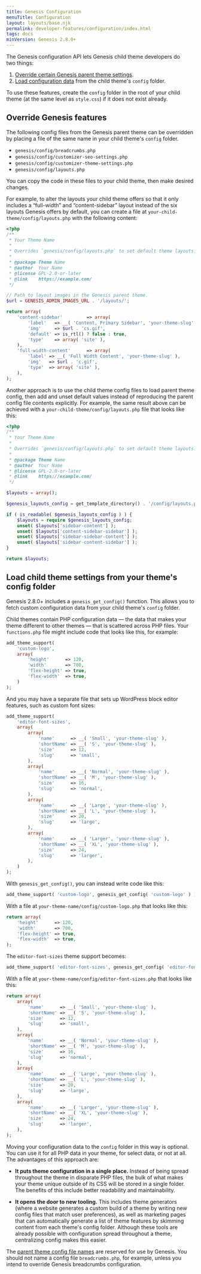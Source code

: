 ```yaml
---
title: Genesis Configuration
menuTitle: Configuration
layout: layouts/base.njk
permalink: developer-features/configuration/index.html
tags: docs
minVersion: Genesis 2.8.0+
---
```


The Genesis configuration API lets Genesis child theme developers do two&nbsp;things:

1. [Override certain Genesis parent theme settings](#override-genesis-features).
2. [Load configuration data](#load-child-theme-settings-from-your-theme's-config-folder) from the child theme's `config` folder.

<p class="notice-small">
To use these features, create the <code>config</code> folder in the root of your child theme (at the same level as <code>style.css</code>) if it does not exist already.
</p>

## Override Genesis features

The following config files from the Genesis parent theme can be overridden by placing a file of the same name in your child theme's `config` folder.

- `genesis/config/breadcrumbs.php`
- `genesis/config/customizer-seo-settings.php`
- `genesis/config/customizer-theme-settings.php`
- `genesis/config/layouts.php`

You can copy the code in these files to your child theme, then make desired changes.

For example, to alter the layouts your child theme offers so that it only includes a “full-width” and “content-sidebar” layout instead of the six layouts Genesis offers by default, you can create a file at `your-child-theme/config/layouts.php` with the following content:

```php
<?php
/**
 * Your Theme Name
 *
 * Overrides `genesis/config/layouts.php` to set default theme layouts.
 *
 * @package Theme Name
 * @author  Your Name
 * @license GPL-2.0-or-later
 * @link    https://example.com/
 */

// Path to layout images in the Genesis parent theme.
$url = GENESIS_ADMIN_IMAGES_URL . '/layouts/';

return array(
	'content-sidebar'         => array(
		'label'   => __( 'Content, Primary Sidebar', 'your-theme-slug' ),
		'img'     => $url . 'cs.gif',
		'default' => is_rtl() ? false : true,
		'type'    => array( 'site' ),
	),
	'full-width-content'      => array(
		'label' => __( 'Full Width Content', 'your-theme-slug' ),
		'img'   => $url . 'c.gif',
		'type'  => array( 'site' ),
	),
);
```

Another approach is to use the child theme config files to load parent theme config, then add and unset default values instead of reproducing the parent config file contents explicitly. For example, the same result above can be achieved with a `your-child-theme/config/layouts.php` file that looks like this:

```php
<?php
/**
 * Your Theme Name
 *
 * Overrides `genesis/config/layouts.php` to set default theme layouts.
 *
 * @package Theme Name
 * @author  Your Name
 * @license GPL-2.0-or-later
 * @link    https://example.com/
 */

$layouts = array();

$genesis_layouts_config = get_template_directory() . '/config/layouts.php';

if ( is_readable( $genesis_layouts_config ) ) {
	$layouts = require $genesis_layouts_config;
	unset( $layouts['sidebar-content'] );
	unset( $layouts['content-sidebar-sidebar'] );
	unset( $layouts['sidebar-sidebar-content'] );
	unset( $layouts['sidebar-content-sidebar'] );
}

return $layouts;
```

## Load child theme settings from your theme's config folder

Genesis 2.8.0+ includes a `genesis_get_config()` function. This allows you to fetch custom configuration data from your child theme's `config` folder.

Child themes contain PHP configuration data — the data that makes your theme different to other themes — that is scattered across PHP files. Your `functions.php` file might include code that looks like this, for example:

```php
add_theme_support(
	'custom-logo',
	array(
		'height'      => 120,
		'width'       => 700,
		'flex-height' => true,
		'flex-width'  => true,
	)
);
```

And you may have a separate file that sets up WordPress block editor features, such as custom font sizes:

```php
add_theme_support(
	'editor-font-sizes',
	array(
		array(
			'name'      => __( 'Small', 'your-theme-slug' ),
			'shortName' => __( 'S', 'your-theme-slug' ),
			'size'      => 12,
			'slug'      => 'small',
		),
		array(
			'name'      => __( 'Normal', 'your-theme-slug' ),
			'shortName' => __( 'M', 'your-theme-slug' ),
			'size'      => 16,
			'slug'      => 'normal',
		),
		array(
			'name'      => __( 'Large', 'your-theme-slug' ),
			'shortName' => __( 'L', 'your-theme-slug' ),
			'size'      => 20,
			'slug'      => 'large',
		),
		array(
			'name'      => __( 'Larger', 'your-theme-slug' ),
			'shortName' => __( 'XL', 'your-theme-slug' ),
			'size'      => 24,
			'slug'      => 'larger',
		),
	)
);
```

With `genesis_get_config()`, you can instead write code like this:

```php
add_theme_support( 'custom-logo', genesis_get_config( 'custom-logo' ) );
```

With a file at `your-theme-name/config/custom-logo.php` that looks like this:

```php
return array(
	'height'      => 120,
	'width'       => 700,
	'flex-height' => true,
	'flex-width'  => true,
);
```

The `editor-font-sizes` theme support becomes:

```php
add_theme_support( 'editor-font-sizes', genesis_get_config( 'editor-font-sizes' ) );
```

With a file at `your-theme-name/config/editor-font-sizes.php` that looks like this:

```php
return array(
	array(
		'name'      => __( 'Small', 'your-theme-slug' ),
		'shortName' => __( 'S', 'your-theme-slug' ),
		'size'      => 12,
		'slug'      => 'small',
	),
	array(
		'name'      => __( 'Normal', 'your-theme-slug' ),
		'shortName' => __( 'M', 'your-theme-slug' ),
		'size'      => 16,
		'slug'      => 'normal',
	),
	array(
		'name'      => __( 'Large', 'your-theme-slug' ),
		'shortName' => __( 'L', 'your-theme-slug' ),
		'size'      => 20,
		'slug'      => 'large',
	),
	array(
		'name'      => __( 'Larger', 'your-theme-slug' ),
		'shortName' => __( 'XL', 'your-theme-slug' ),
		'size'      => 24,
		'slug'      => 'larger',
	),
);
```

Moving your configuration data to the `config` folder in this way is optional. You can use it for all PHP data in your theme, for select data, or not at all. The advantages of this approach are:

- **It puts theme configuration in a single place.** Instead of being spread throughout the theme in disparate PHP files, the bulk of what makes your theme unique outside of its CSS will be stored in a single folder. The benefits of this include better readability and maintainability.

- **It opens the door to new tooling.** This includes theme generators (where a website generates a custom build of a theme by writing new config files that match user preferences), as well as marketing pages that can automatically generate a list of theme features by skimming content from each theme's config folder. Although these tools are already possible with configuration spread throughout a theme, centralizing config makes this easier.

<p class="notice-small">
The <a href="#override-genesis-features">parent theme config file names</a> are reserved for use by Genesis. You should not name a config file <code>breadcrumbs.php</code>, for example, unless you intend to override Genesis breadcrumbs configuration.
</p>

